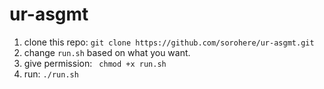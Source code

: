 # ur-asgmt

1. clone this repo: `git clone https://github.com/sorohere/ur-asgmt.git`
2. change `run.sh` based on what you want.
3. give permission: ` chmod +x run.sh`
4. run: `./run.sh`
